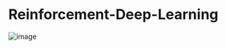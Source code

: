 # Reinforcement-Deep-Learning
![image](https://github.com/tomha85/Reinforcement-Deep-Learning/blob/main/navigation.gif)
